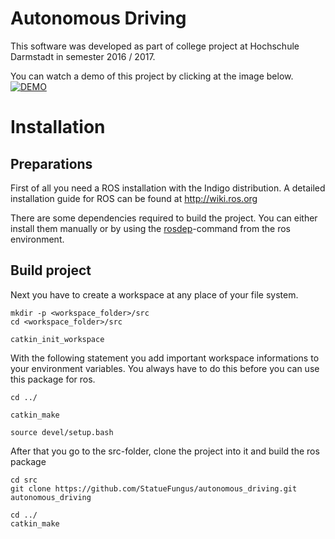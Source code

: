 # Autonomous Driving

This software was developed as part of college project at Hochschule Darmstadt in semester 2016 / 2017.

You can watch a demo of this project by clicking at the image below.
[![DEMO](http://img.youtube.com/vi/hJZtA5Ydt8g/0.jpg)](http://www.youtube.com/watch?v=hJZtA5Ydt8g)


# Installation

## Preparations

First of all you need a ROS installation with the Indigo distribution.
A detailed installation guide for ROS can be found at http://wiki.ros.org

There are some dependencies required to build the project.
You can either install them manually or by using the [rosdep](http://wiki.ros.org/rosdep)-command from the ros environment. 

## Build project

Next you have to create a workspace at any place of your file system. 

```shell
mkdir -p <workspace_folder>/src
cd <workspace_folder>/src

catkin_init_workspace
```

With the following statement you add important workspace informations to your environment variables. You always have to do this before you can use this package for ros. 

```shell
cd ../

catkin_make

source devel/setup.bash
```

After that you go to the src-folder, clone the project into it and build the ros package
```shell
cd src
git clone https://github.com/StatueFungus/autonomous_driving.git autonomous_driving

cd ../
catkin_make
```
